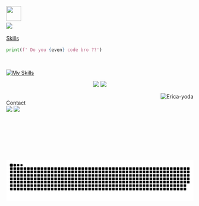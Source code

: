 <img src="https://media.giphy.com/media/hvRJCLFzcasrR4ia7z/giphy.gif" width="40" height="40">


  <div>
        <a href="https://github.com/TomDMonkey">
                  <img align="center" height="170"
                    src="https://github-readme-stats.vercel.app/api/top-langs/?username=TomDMonkey&layout=compact&langs_count=16&theme=dracula" />
                            <div style="position: relative; cursor: pointer;">
            </div>
          
  </div>
  <br>
     Skills

  ```python
print(f' Do you {even} code bro ??') 
  ```


  <div style="display: inline_block"><br>
    
      
[![My Skills](https://skillicons.dev/icons?i=python,cpp,c,bash,js,html,css,arduino,codepen,bots,linux,php,mysql,raspberrypi,vscode)](https://skillicons.dev)
        <p align="center">
            <img width="49.5%"
                src="https://github-readme-stats.vercel.app/api?username=TomDMonkey&show_icons=true&theme=dracula&hide_border=true" />
            <img width="49.5%"
                src="https://github-readme-streak-stats.herokuapp.com/?user=TomDMonkey&theme=dracula&hide_border=true" />
        </p>
        <img align="right" height="180em" alt="Erica-yoda"
            src="https://media1.giphy.com/media/Wo0Yw7qwzgQak/giphy.gif?cid=ecf05e47iupbwp969x4oo8dof7trloaz8maagc7xoqd6u73r&ep=v1_gifs_search&rid=giphy.gif&ct=g">
    </div>
    </br>
     Contact
    <div>
        <a href="https://www.instagram.com/_sweety_riv_/" target="_blank"><img
                src="https://img.shields.io/badge/-Instagram-%23E4405F?style=for-the-badge&logo=instagram&logoColor=white"
                target="_blank"></a>
        <a href="mailto: tom.rivillon@gmail.com"><img
                src="https://img.shields.io/badge/-Gmail-%23333?style=for-the-badge&logo=gmail&logoColor=white"
                target="_blank"></a>
        </br>
        </br>
      
      
![Snake animation](https://github.com/TomDMonkey/TomDMonkey/blob/output/github-contribution-grid-snake.svg)
    </div>
